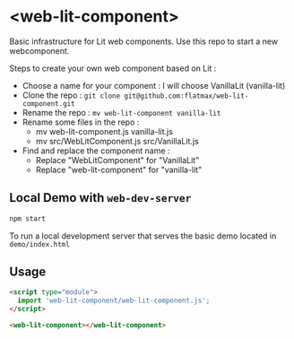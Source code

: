 # \<web-lit-component>
Basic infrastructure for Lit web components. Use this repo to start a new webcomponent.

Steps to create your own web component based on Lit :
* Choose a name for your component : I will choose VanillaLit (vanilla-lit)
* Clone the repo : ```git clone git@github.com:flatmax/web-lit-component.git```
* Rename the repo : ```mv web-lit-component vanilla-lit```
* Rename some files in the repo :
  * mv web-lit-component.js vanilla-lit.js
  * mv src/WebLitComponent.js src/VanillaLit.js
* Find and replace the component name :
  * Replace "WebLitComponent" for "VanillaLit"
  * Replace "web-lit-component" for "vanilla-lit"

## Local Demo with `web-dev-server`
```bash
npm start
```
To run a local development server that serves the basic demo located in `demo/index.html`

## Usage
```html
<script type="module">
  import 'web-lit-component/web-lit-component.js';
</script>

<web-lit-component></web-lit-component>
```
